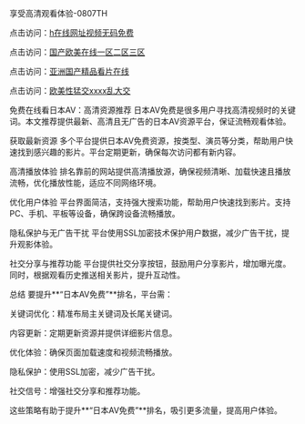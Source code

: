 
享受高清观看体验-0807TH

点击访问：<a href="https://heiliaoxwd5i8.pages.dev">h在线网址视频无码免费</a>

点击访问：<a href="https://heiliaozj3tjd.pages.dev">国产欧美在线一区二区三区</a>

点击访问：<a href="https://heiliaoe8ajia.pages.dev">亚洲国产精品看片在线</a>

点击访问：<a href="https://heiliaoxqkkct.pages.dev">欧美性猛交xxxx乱大交</a>



免费在线看日本AV：高清资源推荐
日本AV免费是很多用户寻找高清视频时的关键词。本文推荐提供最新、高清且无广告的日本AV资源平台，保证流畅观看体验。

获取最新资源
多个平台提供日本AV免费资源，按类型、演员等分类，帮助用户快速找到感兴趣的影片。平台定期更新，确保每次访问都有新内容。

高清播放体验
排名靠前的网站提供高清播放源，确保视频清晰、加载快速且播放流畅，优化播放性能，适应不同网络环境。

优化用户体验
平台界面简洁，支持强大搜索功能，帮助用户快速找到影片。支持PC、手机、平板等设备，确保跨设备流畅播放。

隐私保护与无广告干扰
平台使用SSL加密技术保护用户数据，减少广告干扰，提升观影体验。

社交分享与推荐功能
平台提供社交分享按钮，鼓励用户分享影片，增加曝光度。同时，根据观看历史推送相关影片，提升互动性。

总结
要提升**“日本AV免费”**排名，平台需：

关键词优化：精准布局主关键词及长尾关键词。

内容更新：定期更新资源并提供详细影片信息。

优化体验：确保页面加载速度和视频流畅播放。

隐私保护：使用SSL加密，减少广告干扰。

社交信号：增强社交分享和推荐功能。

这些策略有助于提升**“日本AV免费”**排名，吸引更多流量，提高用户体验。







<span style="display:none;">[Canonical link]( https://github.com/fd4166/456196 ）</span>
